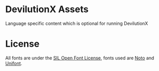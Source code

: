 # DevilutionX Assets
Language specific content which is optional for running DevilutionX 

# License
All fonts are under the [SIL Open Font License](LICENSE-SIL.txt), fonts used are [Noto](https://github.com/googlefonts/noto-cjk) and [Unifont](https://unifoundry.com/unifont/).